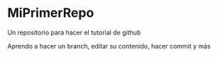 # MiPrimerRepo
Un repositorio para hacer el tutorial de github

Aprendo a hacer un branch, editar su contenido, hacer commit y más
